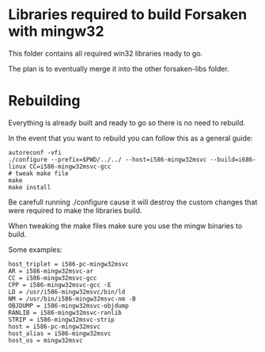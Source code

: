 # Libraries required to build Forsaken with mingw32

This folder contains all required win32 libraries ready to go.

The plan is to eventually merge it into the other forsaken-libs folder.


# Rebuilding

Everything is already built and ready to go so there is no need to rebuild.

In the event that you want to rebuild you can follow this as a general guide:

```shell
autoreconf -vfi
./configure --prefix=$PWD/../../ --host=i586-mingw32msvc --build=i686-linux CC=i586-mingw32msvc-gcc
# tweak make file
make
make install
```

Be carefull running ./configure cause it will destroy the custom changes that were required to make the libraries build.

When tweaking the make files make sure you use the mingw binaries to build.

Some examples:

```shell
host_triplet = i586-pc-mingw32msvc
AR = i586-mingw32msvc-ar
CC = i586-mingw32msvc-gcc
CPP = i586-mingw32msvc-gcc -E
LD = /usr/i586-mingw32msvc/bin/ld
NM = /usr/bin/i586-mingw32msvc-nm -B
OBJDUMP = i586-mingw32msvc-objdump
RANLIB = i586-mingw32msvc-ranlib
STRIP = i586-mingw32msvc-strip
host = i586-pc-mingw32msvc
host_alias = i586-mingw32msvc
host_os = mingw32msvc
```
